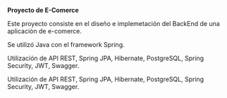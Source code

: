 **Proyecto de E-Comerce**

Este proyecto consiste en el diseño e implemetación del BackEnd de una aplicación de e-comerce.

Se utilizó Java con el framework Spring.

Utilización de API REST, Spring JPA, Hibernate, PostgreSQL, Spring Security, JWT, Swagger.

Utilización de API REST, Spring JPA, Hibernate, PostgreSQL,
Spring Security, JWT, Swagger.


